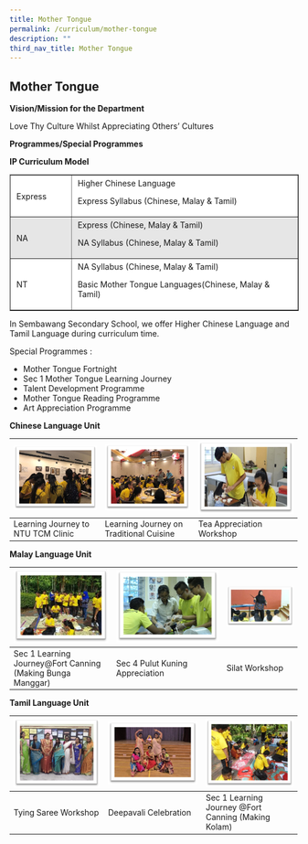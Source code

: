 ```yaml
---
title: Mother Tongue
permalink: /curriculum/mother-tongue
description: ""
third_nav_title: Mother Tongue
---
```

## Mother Tongue


**Vision/Mission for the Department**  

Love Thy Culture Whilst Appreciating Others’ Cultures

**Programmes/Special Programmes**

**IP Curriculum Model**

<table border="1" cellspacing="1" cellpadding="2" style="box-sizing: inherit; border-collapse: collapse; border-spacing: 0px; max-width: 100%; width: 538.6px;"><tbody style="box-sizing: inherit;"><tr style="box-sizing: inherit; background: rgb(255, 255, 255);"><td style="box-sizing: inherit; padding: 5px 10px; width: 94px;">Express</td><td style="box-sizing: inherit; padding: 5px 10px; width: 430.6px;">Higher Chinese Language<p style="box-sizing: inherit; font-size: 1em;"></p><p style="box-sizing: inherit; font-size: 1em;">Express Syllabus (Chinese, Malay &amp; Tamil)</p></td></tr><tr style="box-sizing: inherit; background: rgb(230, 230, 230);"><td style="box-sizing: inherit; padding: 5px 10px; width: 94px;">NA</td><td style="box-sizing: inherit; padding: 5px 10px; width: 430.6px;">Express (Chinese, Malay &amp; Tamil)<p style="box-sizing: inherit; font-size: 1em;"></p><p style="box-sizing: inherit; font-size: 1em;">NA Syllabus (Chinese, Malay &amp; Tamil)</p></td></tr><tr style="box-sizing: inherit; background: rgb(255, 255, 255);"><td style="box-sizing: inherit; padding: 5px 10px; width: 94px;">NT</td><td style="box-sizing: inherit; padding: 5px 10px; width: 430.6px;">NA Syllabus (Chinese, Malay &amp; Tamil)<p style="box-sizing: inherit; font-size: 1em;"></p><p style="box-sizing: inherit; font-size: 1em;">Basic Mother Tongue Languages(Chinese, Malay &amp; Tamil)</p></td></tr></tbody></table>

In Sembawang Secondary School, we offer Higher Chinese Language and Tamil Language during curriculum time.

Special Programmes :

*   Mother Tongue Fortnight
*   Sec 1 Mother Tongue Learning Journey
*   Talent Development Programme
*   Mother Tongue Reading Programme
*   Art Appreciation Programme

**Chinese Language Unit**


| <img src="/images/CHI1.jpeg" style="max-width: 100%;"> | <img src="/images/CHI2.jpeg" style="max-width: 100%;"> | <img src="/images/CHI3.jpeg" style="max-width: 100%;"> |
| -------- | -------- | -------- |
| Learning Journey to NTU TCM Clinic     | Learning Journey on Traditional Cuisine     | Tea Appreciation Workshop    |



**Malay Language Unit**



| <img src="/images/MAL1.jpeg" > | <img src="/images/MAL2.jpeg"> | <img src="/images/MAL3.jpeg" style="max-width: 100%;"> |
| -------- | -------- | -------- |
| Sec 1 Learning Journey@Fort Canning (Making Bunga Manggar)     | Sec 4 Pulut Kuning Appreciation     | Silat Workshop    |


**Tamil Language Unit**


| <img src="/images/TAM1.jpeg"> | <img src="/images/TAM2.jpeg"> | <img src="/images/TAM3.jpeg"> |
| -------- | -------- | -------- |
| Tying Saree Workshop     | Deepavali Celebration     | Sec 1 Learning Journey @Fort Canning (Making Kolam)|

